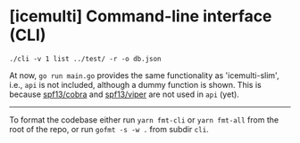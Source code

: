 # [icemulti] Command-line interface (CLI)

```
./cli -v 1 list ../test/ -r -o db.json
```

At now, `go run main.go` provides the same functionality as 'icemulti-slim', i.e., `api` is not included, although a dummy function is shown. This is because [spf13/cobra](https://github.com/spf13/cobra) and [spf13/viper](https://github.com/spf13/viper) are not used in `api` (yet).

---

To format the codebase either run `yarn fmt-cli` or `yarn fmt-all` from the root of the repo, or run `gofmt -s -w .` from subdir `cli`.
